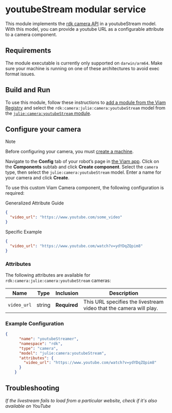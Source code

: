 # youtubeStream modular service

This module implements the [rdk camera API](https://github.com/rdk/camera-api) in a youtubeStream model.
With this model, you can provide a youtube URL as a configurable attribute to a camera component.

## Requirements

The module executable is currently only supported on `darwin/arm64`. Make sure your machine is running on one of these architectures to avoid exec format issues.

## Build and Run

To use this module, follow these instructions to [add a module from the Viam Registry](https://docs.viam.com/registry/configure/#add-a-modular-resource-from-the-viam-registry) and select the `rdk:camera:julie:camera:youtubeStream` model from the [`julie:camera:youtubeStream` module](https://app.viam.com/module/rdk/julie:camera:youtube-stream).

## Configure your camera

> [!NOTE]  
> Before configuring your camera, you must [create a machine](https://docs.viam.com/manage/fleet/machines/#add-a-new-machine).

Navigate to the **Config** tab of your robot’s page in [the Viam app](https://app.viam.com/).
Click on the **Components** subtab and click **Create component**.
Select the `camera` type, then select the `julie:camera:youtubeStream` model. 
Enter a name for your camera and click **Create**.

To use this custom Viam Camera component, the following configuration is required:

Generalized Attribute Guide

```json
{
  "video_url": "https://www.youtube.com/some_video"
}
```
Specific Example

```json
{
  "video_url": "https://www.youtube.com/watch?v=ydYDqZQpim8"
}
```

### Attributes

The following attributes are available for `rdk:camera:julie:camera:youtubeStream` cameras:

| Name | Type | Inclusion | Description |
| ---- | ---- | --------- | ----------- |
| `video_url` | string | **Required** |  This URL specifies the livestream video that the camera will play. |

### Example Configuration

```json
{
      "name": "youtubeStreamer",
      "namespace": "rdk",
      "type": "camera",
      "model": "julie:camera:youtubeStream",
      "attributes": {
        "video_url": "https://www.youtube.com/watch?v=ydYDqZQpim8"
      }
    }
```

## Troubleshooting

_If the livestream fails to load from a particular website, check if it's also available on YouTube_
